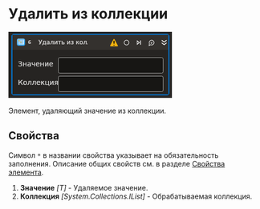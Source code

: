 # Удалить из коллекции

![](<../../../../../.gitbook/assets1/T1-RemoveFromColl.PNG>)

Элемент, удаляющий значение из коллекции.

## Свойства

Символ `*` в названии свойства указывает на обязательность заполнения. 
Описание общих свойств см. в разделе [Свойства элемента](https://docs.primo-rpa.ru/primo-rpa/primo-studio/process/elements#svoistva-elementa).

1. **Значение** *[T]* - Удаляемое значение.
1. **Коллекция** *[System.Collections.IList]* - Обрабатываемая коллекция.
